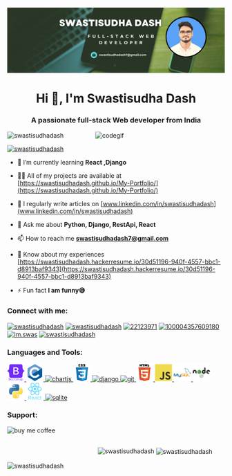 ![logo](https://github.com/SwastisudhaDash/Swastisudhadash/blob/main/Black%20and%20%20White%20Gradient%20Personal%20LinkedIn%20Banner%20(4).png)
<h1 align="center">Hi 👋, I'm Swastisudha Dash</h1>
<h3 align="center">A passionate full-stack Web developer from India</h3>

<img align="right" alt="codegif" width="300" src="https://camo.githubusercontent.com/ae28656d8067580f67fe3e69e8206053dcb316e3caa3c26f6b88dcd94db1eb9d/68747470733a2f2f6d656469612e6c6963646e2e636f6d2f646d732f696d6167652f4334453232415148537878355839336c327a512f6665656473686172652d736872696e6b5f323034385f313533362f302f313636303134323239343937313f653d3231343734383336343726763d6265746126743d436e6f573278634c4c4b795879746458484a30636d7548705270584d696f616e4e6935686e683742397130">

<p align="left"> <img src="https://komarev.com/ghpvc/?username=swastisudhadash&label=Profile%20views&color=0e75b6&style=flat" alt="swastisudhadash" /> </p>

<p align="left"> <a href="https://twitter.com/swastisudhadash" target="blank"><img src="https://img.shields.io/twitter/follow/swastisudhadash?logo=twitter&style=for-the-badge" alt="swastisudhadash" /></a> </p>

- 🌱 I’m currently learning **React ,Django**

- 👨‍💻 All of my projects are available at [https://swastisudhadash.github.io/My-Portfolio/](https://swastisudhadash.github.io/My-Portfolio/)

- 📝 I regularly write articles on [www.linkedin.com/in/swastisudhadash](www.linkedin.com/in/swastisudhadash)

- 💬 Ask me about **Python, Django, RestApi, React**

- 📫 How to reach me **swastisudhadash7@gmail.com**

- 📄 Know about my experiences [https://swastisudhadash.hackerresume.io/30d51196-940f-4557-bbc1-d8913baf9343](https://swastisudhadash.hackerresume.io/30d51196-940f-4557-bbc1-d8913baf9343)

- ⚡ Fun fact **I am funny😅**

<h3 align="left">Connect with me:</h3>
<p align="left">
<a href="https://twitter.com/swastisudhadash" target="blank"><img align="center" src="https://raw.githubusercontent.com/rahuldkjain/github-profile-readme-generator/master/src/images/icons/Social/twitter.svg" alt="swastisudhadash" height="30" width="40" /></a>
<a href="https://linkedin.com/in/swastisudhadash" target="blank"><img align="center" src="https://raw.githubusercontent.com/rahuldkjain/github-profile-readme-generator/master/src/images/icons/Social/linked-in-alt.svg" alt="swastisudhadash" height="30" width="40" /></a>
<a href="https://stackoverflow.com/users/22123971" target="blank"><img align="center" src="https://raw.githubusercontent.com/rahuldkjain/github-profile-readme-generator/master/src/images/icons/Social/stack-overflow.svg" alt="22123971" height="30" width="40" /></a>
<a href="https://fb.com/100004357609180" target="blank"><img align="center" src="https://raw.githubusercontent.com/rahuldkjain/github-profile-readme-generator/master/src/images/icons/Social/facebook.svg" alt="100004357609180" height="30" width="40" /></a>
<a href="https://instagram.com/im.swas" target="blank"><img align="center" src="https://raw.githubusercontent.com/rahuldkjain/github-profile-readme-generator/master/src/images/icons/Social/instagram.svg" alt="im.swas" height="30" width="40" /></a>
<a href="https://www.hackerrank.com/swastisudhadash" target="blank"><img align="center" src="https://raw.githubusercontent.com/rahuldkjain/github-profile-readme-generator/master/src/images/icons/Social/hackerrank.svg" alt="swastisudhadash" height="30" width="40" /></a>
</p>

<h3 align="left">Languages and Tools:</h3>
<p align="left"> <a href="https://getbootstrap.com" target="_blank" rel="noreferrer"> <img src="https://raw.githubusercontent.com/devicons/devicon/master/icons/bootstrap/bootstrap-plain-wordmark.svg" alt="bootstrap" width="40" height="40"/> </a> <a href="https://www.cprogramming.com/" target="_blank" rel="noreferrer"> <img src="https://raw.githubusercontent.com/devicons/devicon/master/icons/c/c-original.svg" alt="c" width="40" height="40"/> </a> <a href="https://www.chartjs.org" target="_blank" rel="noreferrer"> <img src="https://www.chartjs.org/media/logo-title.svg" alt="chartjs" width="40" height="40"/> </a> <a href="https://www.w3schools.com/css/" target="_blank" rel="noreferrer"> <img src="https://raw.githubusercontent.com/devicons/devicon/master/icons/css3/css3-original-wordmark.svg" alt="css3" width="40" height="40"/> </a> <a href="https://www.djangoproject.com/" target="_blank" rel="noreferrer"> <img src="https://cdn.worldvectorlogo.com/logos/django.svg" alt="django" width="40" height="40"/> </a> <a href="https://git-scm.com/" target="_blank" rel="noreferrer"> <img src="https://www.vectorlogo.zone/logos/git-scm/git-scm-icon.svg" alt="git" width="40" height="40"/> </a> <a href="https://www.w3.org/html/" target="_blank" rel="noreferrer"> <img src="https://raw.githubusercontent.com/devicons/devicon/master/icons/html5/html5-original-wordmark.svg" alt="html5" width="40" height="40"/> </a> <a href="https://developer.mozilla.org/en-US/docs/Web/JavaScript" target="_blank" rel="noreferrer"> <img src="https://raw.githubusercontent.com/devicons/devicon/master/icons/javascript/javascript-original.svg" alt="javascript" width="40" height="40"/> </a> <a href="https://www.mysql.com/" target="_blank" rel="noreferrer"> <img src="https://raw.githubusercontent.com/devicons/devicon/master/icons/mysql/mysql-original-wordmark.svg" alt="mysql" width="40" height="40"/> </a> <a href="https://nodejs.org" target="_blank" rel="noreferrer"> <img src="https://raw.githubusercontent.com/devicons/devicon/master/icons/nodejs/nodejs-original-wordmark.svg" alt="nodejs" width="40" height="40"/> </a> <a href="https://www.python.org" target="_blank" rel="noreferrer"> <img src="https://raw.githubusercontent.com/devicons/devicon/master/icons/python/python-original.svg" alt="python" width="40" height="40"/> </a> <a href="https://reactjs.org/" target="_blank" rel="noreferrer"> <img src="https://raw.githubusercontent.com/devicons/devicon/master/icons/react/react-original-wordmark.svg" alt="react" width="40" height="40"/> </a> <a href="https://www.sqlite.org/" target="_blank" rel="noreferrer"> <img src="https://www.vectorlogo.zone/logos/sqlite/sqlite-icon.svg" alt="sqlite" width="40" height="40"/> </a> </p>

<h3 align="left">Support:</h3>
<p><a href="https://www.buymeacoffee.com/buy me coffee"> <img align="left" src="https://cdn.buymeacoffee.com/buttons/v2/default-yellow.png" height="50" width="210" alt="buy me coffee" /></a></p><br><br>

<p><img align="left" src="https://github-readme-stats.vercel.app/api/top-langs?username=swastisudhadash&show_icons=true&locale=en&layout=compact" alt="swastisudhadash" /></p>

<p>&nbsp;<img align="center" src="https://github-readme-stats.vercel.app/api?username=swastisudhadash&show_icons=true&locale=en" alt="swastisudhadash" /></p>

<p><img align="center" src="https://github-readme-streak-stats.herokuapp.com/?user=swastisudhadash&" alt="swastisudhadash" /></p>
